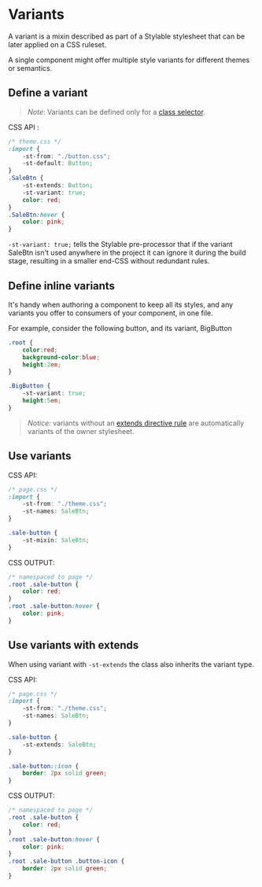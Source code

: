 
# Variants

A variant is a mixin described as part of a Stylable stylesheet that can be later applied on a CSS ruleset.

A single component might offer multiple style variants for different themes or semantics.

## Define a variant

> *Note*: Variants can be defined only for a [class selector](./class-selectors.md).

CSS API :
```css
/* theme.css */
:import {
    -st-from: "./button.css";
    -st-default: Button;
}
.SaleBtn {
    -st-extends: Button;
    -st-variant: true;
    color: red;
}
.SaleBtn:hover {
    color: pink;
}
```

`-st-variant: true;` tells the Stylable pre-processor that if the variant SaleBtn isn't used anywhere in the project it can ignore it during the build stage, resulting in a smaller end-CSS without redundant rules.


## Define inline variants

It's handy when authoring a component to keep all its styles, and any variants you offer to consumers of your component, in one file.

For example, consider the following button, and its variant, BigButton

```css
.root {
    color:red;
    background-color:blue;
    height:2em;
}

.BigButton {
    -st-variant: true;
    height:5em;
}
```

> *Notice:* variants without an [extends directive rule](./extend-stylesheet.md) are automatically variants of the owner stylesheet.


## Use variants

CSS API:
```css
/* page.css */
:import {
    -st-from: "./theme.css";
    -st-names: SaleBtn;
}

.sale-button {
    -st-mixin: SaleBtn;
}
```

CSS OUTPUT:
```css
/* namespaced to page */
.root .sale-button {
    color: red;
}
.root .sale-button:hover {
    color: pink;
}
```

## Use variants with extends 

When using variant with `-st-extends` the class also inherits the variant type.

CSS API:
```css
/* page.css */
:import {
    -st-from: "./theme.css";
    -st-names: SaleBtn;
}

.sale-button {
    -st-extends: SaleBtn;
}

.sale-button::icon {
    border: 2px solid green;
}
```

CSS OUTPUT:
```css
/* namespaced to page */
.root .sale-button {
    color: red;
}
.root .sale-button:hover {
    color: pink;
}
.root .sale-button .button-icon {
    border: 2px solid green;
}
```
